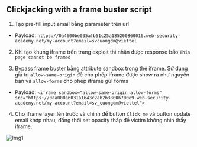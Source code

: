## Clickjacking with a frame buster script

1. Tạo pre-fill input email bằng parameter trên url
- Payload: ```https://0a4600be035afb51c25a185200860016.web-security-academy.net/my-account?email=svcuongdm@viettel```

2. Khi tạo khung iframe trên trang exploit thì nhận được response báo `This page cannot be framed`

3. Bypass frame buster bằng attribute sandbox trong thẻ iframe. Sử dụng giá trị `allow-same-origin` để cho phép iframe được show ra như nguyên bản và `allow-forms` cho phép iframe gửi forms
- Payload: ```<iframe sandbox="allow-same-origin allow-forms" src="https://0aa000a6031a1643c2ab2b38006700e9.web-security-academy.net/my-account?email=sv_cuongdm@viettel">```

4. Cho iframe layer lên trước và chỉnh để button `Click me` và button update email khớp nhau, đồng thời set opacity thấp để victim không nhìn thấy iframe.

![Img1](\asset/../img/exploit_page.png)